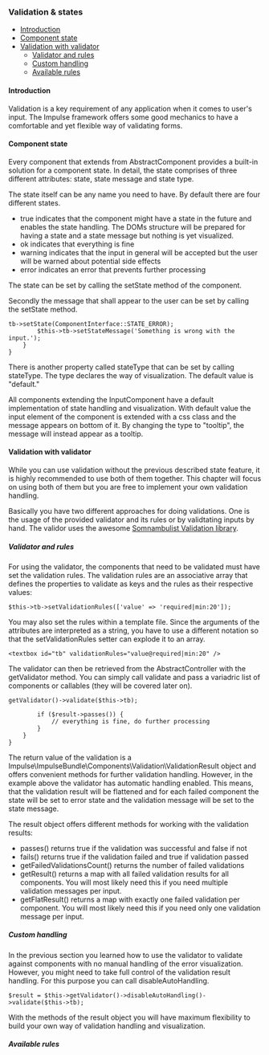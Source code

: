 <h3 class="doc-title">Validation & states</h3>

- [Introduction](#introduction)
- [Component state](#component-state)
- [Validation with validator](#validation)
    - [Validator and rules](#validator-and-rules)
    - [Custom handling](#custom-handling)
    - [Available rules](#available-rules)

<h4><a id="introduction">Introduction</a></h4>
Validation is a key requirement of any application when it comes to user's input. The Impulse framework offers some good mechanics to have a comfortable and yet flexible way of validating forms. 

<h4><a id="component-state">Component state</a></h4>

Every component that extends from <span class="code-hint">AbstractComponent</span> provides a built-in solution for a component state. In detail, the state comprises of three different attributes: state, state message and state type.

The state itself can be any name you need to have. By default there are four different states. 

<ul class="contentList">
  <li><span class="code-hint">true</span> indicates that the component might have a state in the future and enables the state handling. The DOMs structure will be prepared for having a state and a state message but nothing is yet visualized.</li> 
  <li><span class="code-hint">ok</span> indicates that everything is fine</li>
  <li><span class="code-hint">warning</span> indicates that the input in general will be accepted but the user will be warned about potential side effects
  <li><span class="code-hint">error</span> indicates an error that prevents further processing</li>
</ul>


The state can be set by calling the <span class="code-hint">setState</span> method of the component.

Secondly the message that shall appear to the user can be set by calling the <span class="code-hint">setState</span> method.

<pre class="imp-code code-white language-php">
<code class="language-php"><?php
namespace App\Controller;

use Impulse\ImpulseBundle\Controller\AbstractController;
use Impulse\ImpulseBundle\UI\Components\Textbox;
use Impulse\ImpulseBundle\UI\Components\ComponentInterface;
use Impulse\ImpulseBundle\Execution\Events\Event;


class MyController extends AbstractController
{
    private ?Textbox $tb = null;
    
    public function afterCreate(Event $event): void
    {
        parent::afterCreate($event);
        $this->tb->setState(ComponentInterface::STATE_ERROR);
        $this->tb->setStateMessage('Something is wrong with the input.');
    }
}</code>
</pre>

There is another property called <span class="code-hint">stateType</span> that can be set by calling <span class="code-hint">stateType</span>. The type declares the way of visualization. The default value is "default."

All components extending the InputComponent have a default implementation of state handling and visualization. With default value the input element of the component is extended with a css class and the message appears on bottom of it. By changing the type to "tooltip", the message will instead appear as a tooltip.

<h4><a id="component-state">Validation with validator</a></h4>

While you can use validation without the previous described state feature, it is highly recommended to use both of them together. This chapter will focus on using both of them but you are free to implement your own validation handling. 

Basically you have two different approaches for doing validations. One is the usage of the provided validator and its rules or by validtating inputs by hand. The validor uses the awesome <a href="https://github.com/floriankraemer/validation" target="_blank">Somnambulist Validation library</a>.

<h5><a id="validator-and-rules">Validator and rules</a></h5>

For using the validator, the components that need to be validated must have set the validation rules. The validation rules are an associative array that defines the properties to validate as keys and the rules as their respective values:

<pre class="imp-code code-white language-php">
<code class="language-php">$this->tb->setValidationRules(['value' => 'required|min:20']);</code>
</pre>

You may also set the rules within a template file. Since the arguments of the attributes are interpreted as a string, you have to use a different notation so that the <span class="code-hint">setValidationRules</span> setter can explode it to an array.

<pre class="imp-code code-white language-twig">
<code class="language-twig">&lt;textbox id="tb" validationRules="value@required|min:20" /&gt;</code>
</pre>

The validator can then be retrieved from the <span class="code-hint">AbstractController</span> with the <span class="code-hint">getValidator</span> method. You can simply call <span class="code-hint">validate</span> and pass a variadric list of components or callables (they will be covered later on).

<pre class="imp-code code-white language-php">
<code class="language-php"><?php
namespace App\Controller;

use Impulse\ImpulseBundle\Controller\AbstractController;
use Impulse\ImpulseBundle\UI\Components\Textbox;
use Impulse\ImpulseBundle\Execution\Events\Event;

class MyController extends AbstractController
{
    private ?Textbox $tb = null;
    
    public function afterCreate(Event $event): void
    {
        parent::afterCreate($event);
        $result = $this->getValidator()->validate($this->tb);
        
        if ($result->passes()) {
            // everything is fine, do further processing 
        }
    }
}</code>
</pre>

The return value of the validation is a <span class="code-hint">Impulse\ImpulseBundle\Components\Validation\ValidationResult</span> object and offers convenient methods for further validation handling. However, in the example above the validator has automatic handling enabled. This means, that the validation result will be flattened and for each failed component the state will be set to error state and the validation message will be set to the state message.

The result object offers different methods for working with the validation results:

- <span class="code-hint">passes()</span> returns true if the validation was successful and false if not
- <span class="code-hint">fails()</span> returns true if the validation failed and true if validation passed
- <span class="code-hint">getFailedValidationsCount()</span> returns the number of failed validations
- <span class="code-hint">getResult()</span> returns a map with all failed validation results for all components. You will most likely need this if you need multiple validation messages per input.
- <span class="code-hint">getFlatResult()</span> returns a map with exactly one failed validation per component. You will most likely need this if you need only one validation message per input.


<h5><a id="custom-handling">Custom handling</a></h5>

In the previous section you learned how to use the validator to validate against components with no manual handling of the error visualization. However, you might need to take full control of the validation result handling. For this purpose you can call <span class="code-hint">disableAutoHandling</span>.

<pre class="code-white language-php">
<code class="imp-code language-php">$result = $this->getValidator()->disableAutoHandling()->validate($this->tb);</code>
</pre>

With the methods of the result object you will have maximum flexibility to build your own way of validation handling and visualization.

<h5><a id="available-rules">Available rules</a></h5>

